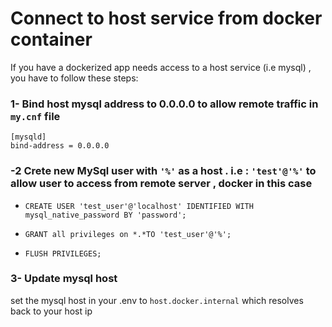 # Connect to host service from docker container
If you have a dockerized app needs access to a host service (i.e mysql) , you have to follow these steps:

### 1- Bind host mysql address to 0.0.0.0 to allow remote traffic in `my.cnf` file

```
[mysqld]
bind-address = 0.0.0.0
```
### -2 Crete new MySql user with  `'%'` as a host . i.e :  `'test'@'%'` to allow user to access from remote server , docker in this case
- `CREATE USER 'test_user'@'localhost' IDENTIFIED WITH mysql_native_password BY 'password';`

- `GRANT all privileges on *.*TO 'test_user'@'%';`

- `FLUSH PRIVILEGES;`

### 3- Update mysql host
   set the mysql host in your .env to `host.docker.internal` which resolves back to your host ip